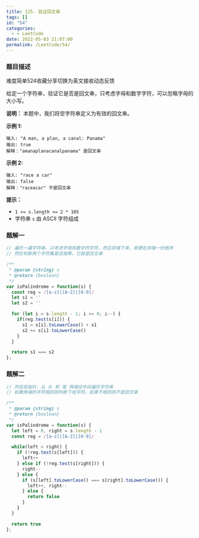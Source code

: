 ```yaml
---
title: 125. 验证回文串
tags: []
id: "54"
categories:
  - - LeetCode
date: 2022-05-03 21:07:00
permalink: /LeetCode/54/
---
```


### 题目描述

难度简单524收藏分享切换为英文接收动态反馈

给定一个字符串，验证它是否是回文串，只考虑字母和数字字符，可以忽略字母的大小写。

**说明：** 本题中，我们将空字符串定义为有效的回文串。

**示例 1:**

```
输入: "A man, a plan, a canal: Panama"
输出: true
解释："amanaplanacanalpanama" 是回文串

```

<!--more-->

**示例 2:**

```
输入: "race a car"
输出: false
解释："raceacar" 不是回文串

```

**提示：**

- `1 <= s.length <= 2 * 105`
- 字符串 `s` 由 ASCII 字符组成

### 题解一

```jsx
// 遍历一遍字符串，只考虑字母和数字的字符，然后存储下来，顺便在存储一份倒序
// 然后判断两个字符集是否相等，它就是回文串

/**
 * @param {string} s
 * @return {boolean}
 */
var isPalindrome = function(s) {
  const reg = /[a-z]|[A-Z]|[0-9]/
  let s1 = ''
  let s2 = ''

  for (let i = s.length - 1; i >= 0; i--) {
    if(reg.test(s[i])) {
      s1 = s[i].toLowerCase() + s1
      s2 += s[i].toLowerCase()
    }
  }

  return s1 === s2
};
```

### 题解二

```jsx
// 开启双指针，从 头 和 尾 两端往中间遍历字符串
// 如果两端的字符相同则判断下组字符，如果不相同则不是回文串

/**
 * @param {string} s
 * @return {boolean}
 */
var isPalindrome = function(s) {
  let left = 0, right = s.length - 1
  const reg = /[a-z]|[A-Z]|[0-9]/

  while(left < right) {
    if (!reg.test(s[left])) {
      left++
    } else if (!reg.test(s[right])) {
      right--
    } else {
      if (s[left].toLowerCase() === s[right].toLowerCase()) {
        left++, right--
      } else {
        return false
      }
    }
  }

  return true
};
```
